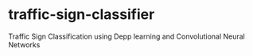 # traffic-sign-classifier
Traffic Sign Classification using Depp learning and Convolutional Neural Networks
